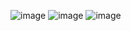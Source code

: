 ![image](https://user-images.githubusercontent.com/96529109/215523157-b0bace12-0ea3-48e6-9132-8dd5b4db2d32.png)
![image](https://user-images.githubusercontent.com/96529109/215523218-9f737a6b-04df-46b8-9268-f1eb7c5cbf79.png)
![image](https://user-images.githubusercontent.com/96529109/215523285-96ec414e-5af9-479e-a816-a1c5c1d0469d.png)
